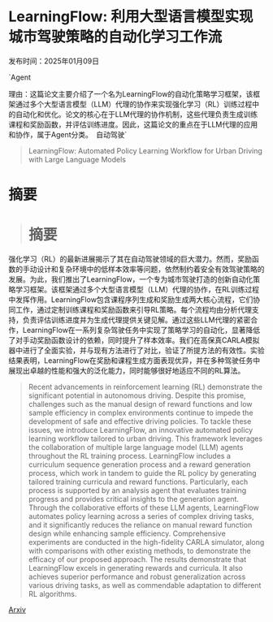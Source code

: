 # LearningFlow: 利用大型语言模型实现城市驾驶策略的自动化学习工作流

发布时间：2025年01月09日

`Agent

理由：这篇论文主要介绍了一个名为LearningFlow的自动化策略学习框架，该框架通过多个大型语言模型（LLM）代理的协作来实现强化学习（RL）训练过程中的自动化和优化。论文的核心在于LLM代理的协作机制，这些代理负责生成训练课程和奖励函数，并评估训练进度。因此，这篇论文的重点在于LLM代理的应用和协作，属于Agent分类。` `自动驾驶`

> LearningFlow: Automated Policy Learning Workflow for Urban Driving with Large Language Models

# 摘要

> # 摘要
强化学习（RL）的最新进展揭示了其在自动驾驶领域的巨大潜力。然而，奖励函数的手动设计和复杂环境中的低样本效率等问题，依然制约着安全有效驾驶策略的发展。为此，我们推出了LearningFlow，一个专为城市驾驶打造的创新自动化策略学习框架。该框架通过多个大型语言模型（LLM）代理的协作，在RL训练过程中发挥作用。LearningFlow包含课程序列生成和奖励生成两大核心流程，它们协同工作，通过定制训练课程和奖励函数来引导RL策略。每个流程均由分析代理支持，负责评估训练进度并为生成代理提供关键见解。通过这些LLM代理的紧密合作，LearningFlow在一系列复杂驾驶任务中实现了策略学习的自动化，显著降低了对手动奖励函数设计的依赖，同时提升了样本效率。我们在高保真CARLA模拟器中进行了全面实验，并与现有方法进行了对比，验证了所提方法的有效性。实验结果表明，LearningFlow在奖励和课程生成方面表现优异，并在多种驾驶任务中展现出卓越的性能和强大的泛化能力，同时能够很好地适应不同的RL算法。

> Recent advancements in reinforcement learning (RL) demonstrate the significant potential in autonomous driving. Despite this promise, challenges such as the manual design of reward functions and low sample efficiency in complex environments continue to impede the development of safe and effective driving policies. To tackle these issues, we introduce LearningFlow, an innovative automated policy learning workflow tailored to urban driving. This framework leverages the collaboration of multiple large language model (LLM) agents throughout the RL training process. LearningFlow includes a curriculum sequence generation process and a reward generation process, which work in tandem to guide the RL policy by generating tailored training curricula and reward functions. Particularly, each process is supported by an analysis agent that evaluates training progress and provides critical insights to the generation agent. Through the collaborative efforts of these LLM agents, LearningFlow automates policy learning across a series of complex driving tasks, and it significantly reduces the reliance on manual reward function design while enhancing sample efficiency. Comprehensive experiments are conducted in the high-fidelity CARLA simulator, along with comparisons with other existing methods, to demonstrate the efficacy of our proposed approach. The results demonstrate that LearningFlow excels in generating rewards and curricula. It also achieves superior performance and robust generalization across various driving tasks, as well as commendable adaptation to different RL algorithms.

[Arxiv](https://arxiv.org/abs/2501.05057)
